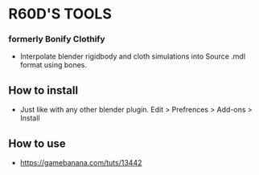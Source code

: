 # R60D'S TOOLS
### formerly Bonify Clothify
   - Interpolate blender rigidbody and cloth simulations into Source .mdl format using bones.
## How to install
   - Just like with any other blender plugin. Edit > Prefrences > Add-ons > Install

## How to use
   - https://gamebanana.com/tuts/13442
   
